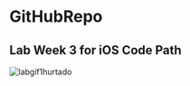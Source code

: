 # GitHubRepo
## Lab Week 3 for iOS Code Path
![labgif1hurtado](https://cloud.githubusercontent.com/assets/11231583/23006927/cbd072ce-f3d2-11e6-97eb-e86113fbbeae.gif)

